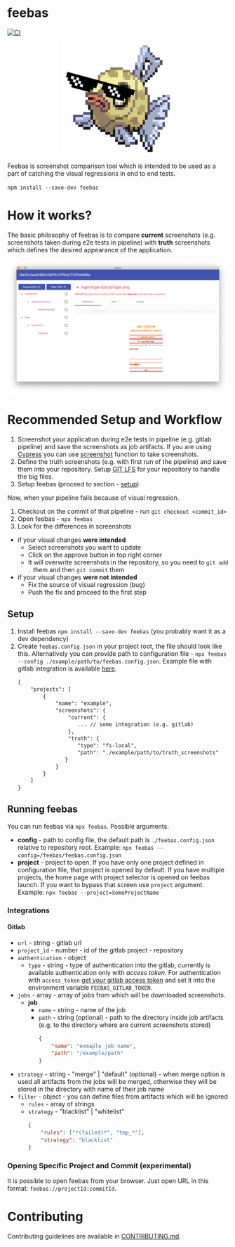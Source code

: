 # feebas

[![CI](https://github.com/timzatko/feebas/workflows/CI/badge.svg?branch=master)](https://github.com/timzatko/feebas/actions?query=workflow:CI+branch:master)

<p align="center">
    <img alt="feebas logo" src="./packages/desktop_app/src/favicon.256x256.png?raw=true">
</p>

Feebas is screenshot comparison tool which is intended to be used as a part of catching the visual regressions in end to end tests.

`npm install --save-dev feebas`

# How it works?

The basic philosophy of feebas is to compare **current** screenshots (e.g. screenshots taken during e2e tests in pipeline) with **truth** screenshots which defines the desired appearance of the application.

![app preview](./docs/images/app_preview.png)

# Recommended Setup and Workflow

1. Screenshot your application during e2e tests in pipeline (e.g. gitlab pipeline) and save the screenshots as job artifacts. If you are using [Cypress](https://github.com/cypress-io/cypress) you can use [screenshot](https://docs.cypress.io/api/commands/screenshot.html#Syntax) function to take screenshots.
2. Define the truth screenshots (e.g. with first run of the pipeline) and save them into your repository. Setup [GIT LFS](https://git-lfs.github.com/) for your repository to handle the big files.
3. Setup feebas (proceed to section - [setup](#setup))

Now, when your pipeline fails because of visual regression.

1. Checkout on the commit of that pipeline - run `git checkout <commit_id>`
2. Open feebas - `npx feebas`
3. Look for the differences in screenshots

-   if your visual changes **were intended**
    -   Select screenshots you want to update
    -   Click on the approve button in top right corner
    -   It will overwrite screenshots in the repository, so you need to `git add .` them and then `git commit` them
-   if your visual changes **were not intended**
    -   Fix the source of visual regression (bug)
    -   Push the fix and proceed to the first step

## Setup

1. Install feebas `npm install --save-dev feebas` (you probably want it as a dev dependency)
2. Create `feebas.config.json` in your project root, the file should look like this. Alternatively you can provide path to configuration file - `npx feebas --config ./example/path/to/feebas.config.json`. Example file with gitlab integration is available [here](docs/CONFIGURATION.md).
    ```
    {
        "projects": [
            {
                "name": "example",
                "screenshots": {
                    "current": {
                       ... // some integration (e.g. gitlab)
                    },
                    "truth": {
                       "type": "fs-local",
                       "path": "./example/path/to/truth_screenshots"
                   }
                }
            }
        ]
    }
    ```

## Running feebas

You can run feebas via `npx feebas`. Possible arguments.

-   **config** - path to config file, the default path is `./feebas.config.json` relative to repository root. Example: `npx feebas --config=/feebas/feebas.config.json`
-   **project** - project to open. If you have only one project defined in configuration file, that project is opened by default. If you have multiple projects, the home page with project selector is opened on feebas launch. If you want to bypass that screen use `project` argument. Example: `npx feebas --project=SomeProjectName`

### Integrations

#### Gitlab

-   `url` - string - gitlab url
-   `project_id` - number - id of the gitlab project - repository
-   `authentication` - object
    -   `type` - string - type of authentication into the gitlab, currently is available authentication only with _access token_. For authentication with `access_token` [get your gitlab access token](https://docs.gitlab.com/ee/user/profile/personal_access_tokens.html#creating-a-personal-access-token) and set it into the environment variable `FEEBAS_GITLAB_TOKEN`.
-   `jobs` - array - array of jobs from which will be downloaded screenshots.
    -   **job**
        -   `name` - string - name of the job
        -   `path` - string (optional) - path to the directory inside job artifacts (e.g. to the directory where are current screenshots stored)
            ```json
            {
                "name": "exmaple job name",
                "path": "/example/path"
            }
            ```
-   `strategy` - string - "merge" | "default" (optional) - when merge option is used all artifacts from the jobs will be merged, otherwise they will be stored in the directory with name of their job name
-   `filter` - object - you can define files from artifacts which will be ignored
    -   `rules` - array of strings
    -   `strategy` - "blacklist" | "whitelist"
        ```json
        {
            "rules": ["*(failed)*", "tmp_*"],
            "strategy": "blacklist"
        }
        ```

### Opening Specific Project and Commit (experimental)

It is possible to open feebas from your browser. Just open URL in this format:
`feebas://projectId:commitId`.

# Contributing

Contributing guidelines are available in [CONTRIBUTING.md](./CONTRIBUTING.md).

